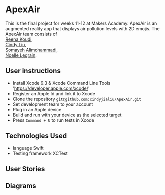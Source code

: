 # ApexAir

This is the final project for weeks 11-12 at Makers Academy. ApexAir is an augmented reality app that displays air pollution levels with 2D emojis. The ApexAir team consists of  
 [Reena Koudi](https://github.com/Reenakoudi),  
  [Cindy Liu](https://github.com/cindyjialiu),  
   [Somayeh Alimohammadi](https://github.com/somcode),  
  [Noelle Legrain](https://github.com/NoelleDL).


## User instructions

- Install Xcode 9.3 & Xcode Command Line Tools 'https://developer.apple.com/xcode/'
- Register an Apple Id and link it to Xcode
- Clone the repository `git@github.com:cindyjialiu/ApexAir.git`
- Set development team to your account
- Plug in an Apple device
- Build and run with your device as the selected target
- Press `Command + U` to run tests in Xcode


## Technologies Used
- language Swift
- Testing framework XCTest

<!-- Add Screen shot for test coverage-->

<!-- Add App Screen shot-->

## User Stories

## Diagrams

<!-- ## Deployment and Database
The cloud-hosted database for this project is Firebase.  -->
